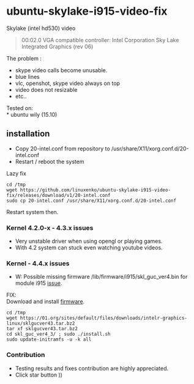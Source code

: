 # ubuntu-skylake-i915-video-fix<br />

Skylake (intel hd530) video <br />

> 00:02.0 VGA compatible controller: Intel Corporation Sky Lake Integrated Graphics (rev 06)

The problem :<br />
 * skype video calls become unusable.<br />
 * blue lines<br />
 * vlc, openshot, skype video always on top<br />
 * video does not resizable<br />
 * etc..<br />
 

Tested on:  <br />
     * ubuntu wily (15.10)  <br />

## installation <br />

* Copy 20-intel.conf from repository to /usr/share/X11/xorg.conf.d/20-intel.conf <br />
* Restart / reboot the system <br />

Lazy fix
```
cd /tmp 
wget https://github.com/linuxenko/ubuntu-skylake-i915-video-fix/releases/download/v1/20-intel.conf
sudo cp 20-intel.conf /usr/share/X11/xorg.conf.d/20-intel.conf
```
Restart system then. <br />

### Kernel 4.2.0-x  -  4.3.x issues
 * Very unstable driver when using opengl or playing games.
 * With 4.2 system can stuck even watching youtube videos.
 
### Kernel - 4.4.x issues
 * W: Possible missing firmware /lib/firmware/i915/skl_guc_ver4.bin for module i915 [issue](https://github.com/linuxenko/ubuntu-skylake-i915-video-fix/issues/3). <br />
 
FIX:<br />
 Download and install [firmware](https://github.com/linuxenko/ubuntu-skylake-i915-video-fix/issues/3).<br />
 
```
cd /tmp 
wget https://01.org/sites/default/files/downloads/intelr-graphics-linux/sklgucver43.tar.bz2
tar xf sklgucver43.tar.bz2
cd skl_guc_ver4_3/ ; sudo ./install.sh
sudo update-initramfs -u -k all
```

### Contribution

 * Testing results and fixes contribution are highly appreciated.
 * Click star button ))


